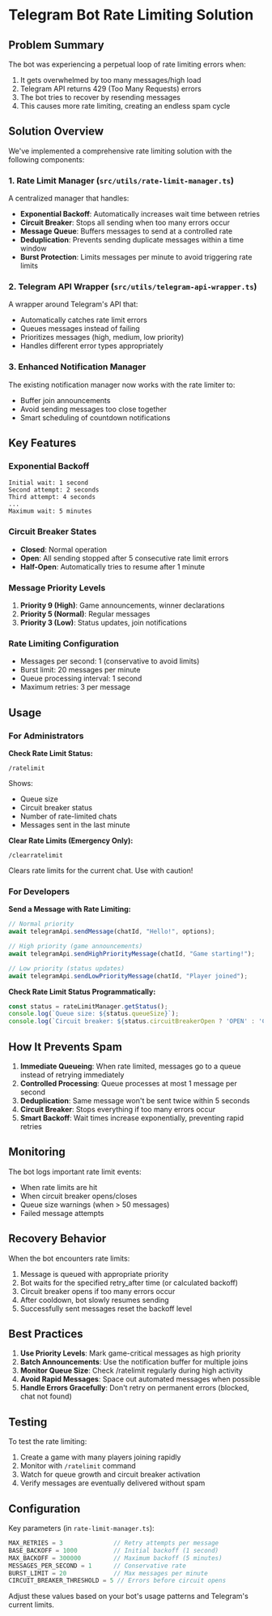 # Telegram Bot Rate Limiting Solution

## Problem Summary

The bot was experiencing a perpetual loop of rate limiting errors when:
1. It gets overwhelmed by too many messages/high load
2. Telegram API returns 429 (Too Many Requests) errors
3. The bot tries to recover by resending messages
4. This causes more rate limiting, creating an endless spam cycle

## Solution Overview

We've implemented a comprehensive rate limiting solution with the following components:

### 1. **Rate Limit Manager** (`src/utils/rate-limit-manager.ts`)

A centralized manager that handles:
- **Exponential Backoff**: Automatically increases wait time between retries
- **Circuit Breaker**: Stops all sending when too many errors occur
- **Message Queue**: Buffers messages to send at a controlled rate
- **Deduplication**: Prevents sending duplicate messages within a time window
- **Burst Protection**: Limits messages per minute to avoid triggering rate limits

### 2. **Telegram API Wrapper** (`src/utils/telegram-api-wrapper.ts`)

A wrapper around Telegram's API that:
- Automatically catches rate limit errors
- Queues messages instead of failing
- Prioritizes messages (high, medium, low priority)
- Handles different error types appropriately

### 3. **Enhanced Notification Manager**

The existing notification manager now works with the rate limiter to:
- Buffer join announcements
- Avoid sending messages too close together
- Smart scheduling of countdown notifications

## Key Features

### Exponential Backoff
```
Initial wait: 1 second
Second attempt: 2 seconds
Third attempt: 4 seconds
...
Maximum wait: 5 minutes
```

### Circuit Breaker States
- **Closed**: Normal operation
- **Open**: All sending stopped after 5 consecutive rate limit errors
- **Half-Open**: Automatically tries to resume after 1 minute

### Message Priority Levels
1. **Priority 9 (High)**: Game announcements, winner declarations
2. **Priority 5 (Normal)**: Regular messages
3. **Priority 3 (Low)**: Status updates, join notifications

### Rate Limiting Configuration
- Messages per second: 1 (conservative to avoid limits)
- Burst limit: 20 messages per minute
- Queue processing interval: 1 second
- Maximum retries: 3 per message

## Usage

### For Administrators

**Check Rate Limit Status:**
```
/ratelimit
```
Shows:
- Queue size
- Circuit breaker status
- Number of rate-limited chats
- Messages sent in the last minute

**Clear Rate Limits (Emergency Only):**
```
/clearratelimit
```
Clears rate limits for the current chat. Use with caution!

### For Developers

**Send a Message with Rate Limiting:**
```typescript
// Normal priority
await telegramApi.sendMessage(chatId, "Hello!", options);

// High priority (game announcements)
await telegramApi.sendHighPriorityMessage(chatId, "Game starting!");

// Low priority (status updates)
await telegramApi.sendLowPriorityMessage(chatId, "Player joined");
```

**Check Rate Limit Status Programmatically:**
```typescript
const status = rateLimitManager.getStatus();
console.log(`Queue size: ${status.queueSize}`);
console.log(`Circuit breaker: ${status.circuitBreakerOpen ? 'OPEN' : 'CLOSED'}`);
```

## How It Prevents Spam

1. **Immediate Queueing**: When rate limited, messages go to a queue instead of retrying immediately
2. **Controlled Processing**: Queue processes at most 1 message per second
3. **Deduplication**: Same message won't be sent twice within 5 seconds
4. **Circuit Breaker**: Stops everything if too many errors occur
5. **Smart Backoff**: Wait times increase exponentially, preventing rapid retries

## Monitoring

The bot logs important rate limit events:
- When rate limits are hit
- When circuit breaker opens/closes
- Queue size warnings (when > 50 messages)
- Failed message attempts

## Recovery Behavior

When the bot encounters rate limits:
1. Message is queued with appropriate priority
2. Bot waits for the specified retry_after time (or calculated backoff)
3. Circuit breaker opens if too many errors occur
4. After cooldown, bot slowly resumes sending
5. Successfully sent messages reset the backoff level

## Best Practices

1. **Use Priority Levels**: Mark game-critical messages as high priority
2. **Batch Announcements**: Use the notification buffer for multiple joins
3. **Monitor Queue Size**: Check /ratelimit regularly during high activity
4. **Avoid Rapid Messages**: Space out automated messages when possible
5. **Handle Errors Gracefully**: Don't retry on permanent errors (blocked, chat not found)

## Testing

To test the rate limiting:
1. Create a game with many players joining rapidly
2. Monitor with `/ratelimit` command
3. Watch for queue growth and circuit breaker activation
4. Verify messages are eventually delivered without spam

## Configuration

Key parameters (in `rate-limit-manager.ts`):
```typescript
MAX_RETRIES = 3              // Retry attempts per message
BASE_BACKOFF = 1000          // Initial backoff (1 second)
MAX_BACKOFF = 300000         // Maximum backoff (5 minutes)
MESSAGES_PER_SECOND = 1      // Conservative rate
BURST_LIMIT = 20             // Max messages per minute
CIRCUIT_BREAKER_THRESHOLD = 5 // Errors before circuit opens
```

Adjust these values based on your bot's usage patterns and Telegram's current limits.